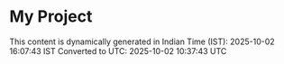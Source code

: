 # My Project

This content is dynamically generated in Indian Time (IST): 2025-10-02 16:07:43 IST
Converted to UTC: 2025-10-02 10:37:43 UTC
